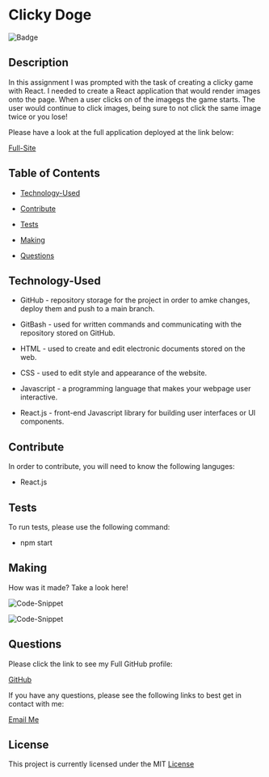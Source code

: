 # Clicky Doge


![Badge](https://img.shields.io/badge/license-MIT-blue)
  

## Description

In this assignment I was prompted with the task of creating a clicky game with React. I needed to create a React application that would render images onto the page. When a user clicks on of the imagegs the game starts. The user would continue to click images, being sure to not click the same image twice or you lose! 


Please have a look at the full application deployed at the link below:

[Full-Site](https://dnovelli1.github.io/clickygame/)



## Table of Contents


* [Technology-Used](#technology-used)

* [Contribute](#contribute)

* [Tests](#tests)

* [Making](#making)

* [Questions](#questions)




## Technology-Used

- GitHub - repository storage for the project in order to amke changes, deploy them and push to a main branch. 

- GitBash - used for written commands and communicating with the repository stored on GitHub.

- HTML - used to create and edit electronic documents stored on the web.

- CSS - used to edit style and appearance of the website.

- Javascript - a programming language that makes your webpage user interactive.

- React.js - front-end Javascript library for building user interfaces or UI components.


## Contribute 
    
In order to contribute, you will need to know the following languges:
    
  - React.js

## Tests

To run tests, please use the following command:

  - npm start


## Making

How was it made? Take a look here!



![Code-Snippet]()



![Code-Snippet]()


## Questions

Please click the link to see my Full GitHub profile:

[GitHub](https://github.com/dnovelli1)

If you have any questions, please see the following links to best get in contact with me:

[Email Me](jakenovelli11@gmail.com)


## License

This project is currently licensed under the MIT [License](https://choosealicense.com/licenses/mit/)
  
